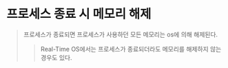 # 프로세스 종료 시 메모리 해제

> 프로세스가 종료되면 프로세스가 사용하던 모든 메모리는 os에 의해 해제된다.
>
> > Real-Time OS에서는 프로세스가 종료되더라도 메모리를 해제하지 않는 경우도 있다.
